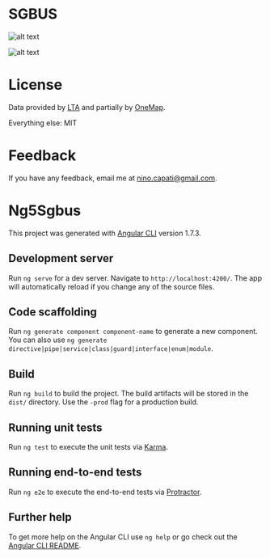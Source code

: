 
# SGBUS

![alt text](https://user-images.githubusercontent.com/3206118/42724510-55b30d86-87a6-11e8-928e-5c73eeb7c892.png)

![alt text](https://user-images.githubusercontent.com/3206118/42724503-228c7820-87a6-11e8-8ae3-f85d71dad096.png)

# License

Data provided by [LTA](https://www.lta.gov.sg) and partially by [OneMap](https://onemap.sg).

Everything else: MIT

# Feedback

If you have any feedback, email me at [nino.capati@gmail.com](mailto:nino.capati@gmail.com).

# Ng5Sgbus

This project was generated with [Angular CLI](https://github.com/angular/angular-cli) version 1.7.3.

## Development server

Run `ng serve` for a dev server. Navigate to `http://localhost:4200/`. The app will automatically reload if you change any of the source files.

## Code scaffolding

Run `ng generate component component-name` to generate a new component. You can also use `ng generate directive|pipe|service|class|guard|interface|enum|module`.

## Build

Run `ng build` to build the project. The build artifacts will be stored in the `dist/` directory. Use the `-prod` flag for a production build.

## Running unit tests

Run `ng test` to execute the unit tests via [Karma](https://karma-runner.github.io).

## Running end-to-end tests

Run `ng e2e` to execute the end-to-end tests via [Protractor](http://www.protractortest.org/).

## Further help

To get more help on the Angular CLI use `ng help` or go check out the [Angular CLI README](https://github.com/angular/angular-cli/blob/master/README.md).
